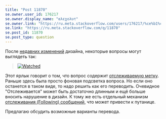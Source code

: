 ```yaml
---
title: "Post 11870"
se.owner.user_id: 176217
se.owner.display_name: "αλεχολυτ"
se.owner.link: "https://ru.meta.stackoverflow.com/users/176217/%ce%b1%ce%bb%ce%b5%cf%87%ce%bf%ce%bb%cf%85%cf%84"
se.link: "https://ru.meta.stackoverflow.com/q/11870"
se.post_id: 11870
se.post_type: question
---
```

<p>После <a href="https://meta.stackexchange.com/q/375081/339911">недавних изменений</a> дизайна, некоторые вопросы могут выглядеть так:</p>
<blockquote>
<p><a href="https://i.stack.imgur.com/FmfnC.png" rel="nofollow noreferrer"><img src="https://i.stack.imgur.com/FmfnC.png" alt="Watched" /></a></p>
</blockquote>
<p>Этот ярлык говорит о том, что вопрос содержит <a href="https://ru.stackoverflow.com/users/tag-notifications/current">отслеживаемую метку</a>. Раньше здесь была просто фоновая подсветка вопроса. Но если оно останется в таком виде, то надо решить как его переводить. Очевидное &quot;Отслеживается&quot; может быть достаточно длинным и ещё больше вносить нарушение в дизайн. К тому же есть отдельный механизм <a href="https://ru.stackoverflow.com/users/current?tab=following">отслеживания (Following) сообщений</a>, что может привести к путанице.</p>
<p>Предлагаю обсудить возможные варианты перевода.</p>
